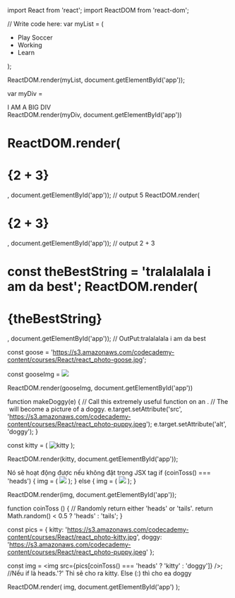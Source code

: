 <!-- JSX: Là cú pháp cho Js. Nó khá giống với html thuần. -->
import React from 'react';
import ReactDOM from 'react-dom';

// Write code here:
var myList = (
	<ul>
        <li>Play Soccer</li>
        <li>Working</li>
        <li>Learn</li>
    </ul>
);

ReactDOM.render(myList, document.getElementById('app'));
<!-- Đoạn code trên là để render ra mã html -->
<!-- Class Name: Class không có trong reactjs bởi vì reactjs biên soạn ra chương trình để để biến đổi thành javascript không giống HTML -->
var myDiv = <div className="big">I AM A BIG DIV</div>
ReactDOM.render(myDiv, document.getElementById('app'))
<!-- Các thẻ html không có thẻ đóng có thế viết sang JSX như sau <br> ==> <br /> -->
ReactDOM.render(<h1>{2 + 3}</h1>, document.getElementById('app')); // output 5
ReactDOM.render(<h1>{2 + 3}</h1>, document.getElementById('app')); // output 2 + 3
=====================================================
const theBestString = 'tralalalala i am da best';
ReactDOM.render(<h1>{theBestString}</h1>, document.getElementById('app')); // OutPut:tralalalala i am da best
=======================================================
const goose = 'https://s3.amazonaws.com/codecademy-content/courses/React/react_photo-goose.jpg';

const gooseImg = <img src={goose} />
      
ReactDOM.render(gooseImg, document.getElementById('app'))
<!-- Render Ra Dữ Liệu -->
function makeDoggy(e) {
  // Call this extremely useful function on an <img>.
  // The <img> will become a picture of a doggy.
  e.target.setAttribute('src', 'https://s3.amazonaws.com/codecademy-content/courses/React/react_photo-puppy.jpeg');
  e.target.setAttribute('alt', 'doggy');
}

const kitty = (
	<img onClick={makeDoggy}
		src="https://s3.amazonaws.com/codecademy-content/courses/React/react_photo-kitty.jpg" 
		alt="kitty" />
);

ReactDOM.render(kitty, document.getElementById('app'));
<!-- Biến đổi dữ liệu qua các sự kiện Event Listeners in JSX -->
<!-- If trong JSX -->
Nó sẽ hoạt động được nếu không đặt trong JSX tag
if (coinToss() === 'heads') {
  img = (
    <img src={pics.kitty} />
  );
} else {
  img = ( 
    <img src={pics.doggy} />
  );
}

ReactDOM.render(img, document.getElementById('app'));
<!-- 1 cách viết khác của If else của JSX -->
function coinToss () {
  // Randomly return either 'heads' or 'tails'.
  return Math.random() < 0.5 ? 'heads' : 'tails';
}

const pics = {
  kitty: 'https://s3.amazonaws.com/codecademy-content/courses/React/react_photo-kitty.jpg',
  doggy: 'https://s3.amazonaws.com/codecademy-content/courses/React/react_photo-puppy.jpeg'
};

const img = <img src={pics[coinToss() === 'heads' ? 'kitty' : 'doggy']} />; //Nếu if là heads.'?' Thì sẽ cho ra kitty. Else (:) thì cho ea doggy

ReactDOM.render(
	img, 
	document.getElementById('app')
);
